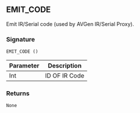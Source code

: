 ## EMIT\_CODE

Emit IR/Serial code (used by AVGen IR/Serial Proxy).


### Signature

`EMIT_CODE ()`


| Parameter | Description |
| --- | --- |
| Int | ID OF IR Code |


### Returns

`None`